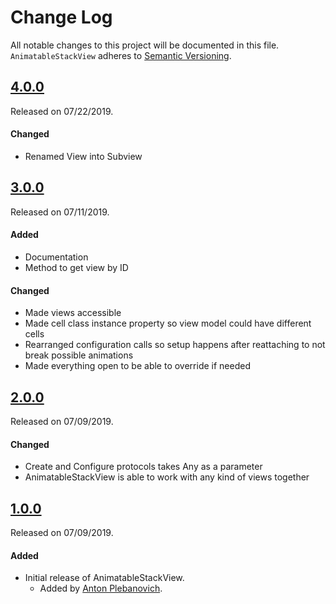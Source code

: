 # Change Log
All notable changes to this project will be documented in this file.
`AnimatableStackView` adheres to [Semantic Versioning](http://semver.org/).

## [4.0.0](https://github.com/APUtils/AnimatableStackView/releases/tag/4.0.0)
Released on 07/22/2019.

#### Changed
- Renamed View into Subview


## [3.0.0](https://github.com/APUtils/AnimatableStackView/releases/tag/3.0.0)
Released on 07/11/2019.

#### Added
- Documentation
- Method to get view by ID

#### Changed
- Made views accessible
- Made cell class instance property so view model could have different cells
- Rearranged configuration calls so setup happens after reattaching to not break possible animations
- Made everything open to be able to override if needed


## [2.0.0](https://github.com/APUtils/AnimatableStackView/releases/tag/2.0.0)
Released on 07/09/2019.

#### Changed
- Create and Configure protocols takes Any as a parameter
- AnimatableStackView is able to work with any kind of views together


## [1.0.0](https://github.com/APUtils/AnimatableStackView/releases/tag/1.0.0)
Released on 07/09/2019.

#### Added
- Initial release of AnimatableStackView.
  - Added by [Anton Plebanovich](https://github.com/anton-plebanovich).
